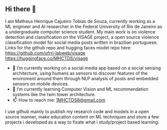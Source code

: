 ## Hi there 👋

I am Matheus Henrique Cajueiro Tobias de Souza, currently working as a ML engineer and AI researcher in the Federal University of Rio de Janeiro as a undergraduate computer science student.
My main work is on violence detection and classification on the VISAGE project, a open source violence classification model for social media posts written in brazilian portuguese.
Links for the github repo and hugging faces model repo here:
https://github.com/ufrrj-labweb/visage
https://huggingface.co/MHCTDS/visage

- 🔭 I’m currently working on a social media app based on a social sensing architecture, using humans as sensors to discover features of the enviroment around them through NLP analysis of posts and embedded sensors on mobile devices.
- 🌱 I’m currently learning Computer Vision and ML recommendation systems like the twin tower architecture.
- 📫 How to reach me: 1MHCTDS8@gmail.com

I use github mainly to publish my research code and models in a open source manner, make education content on ML techniques and store a few projects i developed as a way to fixate what i study/project based learning.

<!--
**MHCTDS/MHCTDS** is a ✨ _special_ ✨ repository because its `README.md` (this file) appears on your GitHub profile.

Here are some ideas to get you started:

- 🔭 I’m currently working on ...
- 🌱 I’m currently learning ...
- 👯 I’m looking to collaborate on ...
- 🤔 I’m looking for help with ...
- 💬 Ask me about ...
- 📫 How to reach me: ...
- 😄 Pronouns: ...
- ⚡ Fun fact: ...
-->
